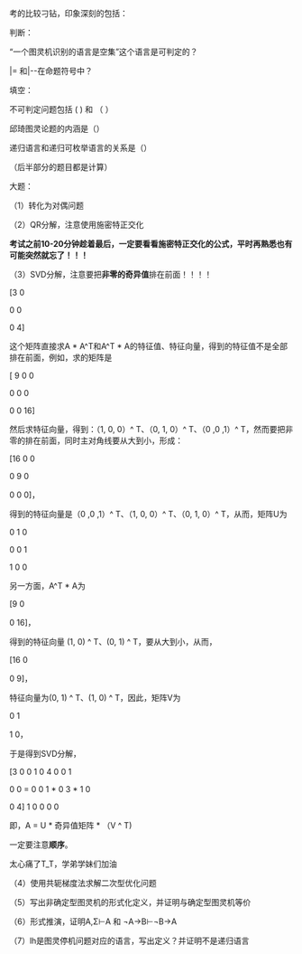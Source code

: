 考的比较刁钻，印象深刻的包括：

判断：

“一个图灵机识别的语言是空集”这个语言是可判定的？

|= 和|--在命题符号中？

填空：

不可判定问题包括  (  ) 和  （  ）

邱琦图灵论题的内涵是（）

递归语言和递归可枚举语言的关系是（）

（后半部分的题目都是计算）

大题：

（1）转化为对偶问题

（2）QR分解，注意使用施密特正交化

**考试之前10-20分钟趁着最后，一定要看看施密特正交化的公式，平时再熟悉也有可能突然就忘了！！！**

（3）SVD分解，注意要把**非零的奇异值**排在前面！！！！

[3  0

0   0

0    4]

这个矩阵直接求A * A^T和A^T * A的特征值、特征向量，得到的特征值不是全部排在前面，例如，求的矩阵是

[ 9  0   0  

0    0    0 

0    0    16]

然后求特征向量，得到：（1, 0, 0）^ T、（0, 1, 0）^ T、（0 ,0 ,1）^ T，然而要把非零的排在前面，同时主对角线要从大到小，形成：

[16  0  0 

0    9   0

0   0    0]，

得到的特征向量是（0 ,0 ,1）^ T、（1, 0, 0）^ T、（0, 1, 0）^ T，从而，矩阵U为

0   1   0 

0   0   1

1   0    0

另一方面，A^T * A为

[9  0 

0   16]，

得到的特征向量  (1, 0) ^ T、(0, 1) ^ T，要从大到小，从而，

[16  0

0    9]，

特征向量为(0, 1) ^ T、(1, 0) ^ T，因此，矩阵V为

0   1

1   0，

于是得到SVD分解，

[3  0          0   1   0           4   0         0    1

0   0     =   0    0   1    *    0   3    *   1    0 

0    4]        1    0    0         0    0      

即，A  =  U  *   奇异值矩阵  *  （V  ^  T) 

一定要注意**顺序**。

太心痛了T_T，学弟学妹们加油

（4）使用共轭梯度法求解二次型优化问题

（5）写出非确定型图灵机的形式化定义，并证明与确定型图灵机等价

（6）形式推演，证明A,Σ⊢A   和    ¬A→B⊢¬B→A

（7）lh是图灵停机问题对应的语言，写出定义？并证明不是递归语言